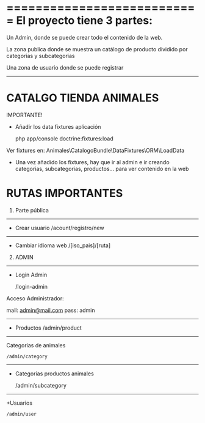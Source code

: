 ===========================
El proyecto tiene 3 partes:
===========================
Un Admin, donde se puede crear todo el contenido de la web.

La zona publica donde se muestra un catálogo de producto dividido por categorias y subcategorias

Una zona de usuario donde se puede registrar



------------------------------------------------------------------------------------------------


CATALGO TIENDA ANIMALES
========================

IMPORTANTE!

+ Añadir los data fixtures aplicación

	php app/console doctrine:fixtures:load

Ver fixtures en:
	Animales\CatalogoBundle\DataFixtures\ORM\LoadData

+ Una vez añadido los fixtures, hay que ir al admin e ir creando categorias, subcategorias, productos... para ver contenido en la web




RUTAS IMPORTANTES
==================

1) Parte pública
----------------------------------


+ Crear usuario
	/acount/registro/new

------------------------
+ Cambiar idioma web
	/[iso_pais]/[ruta]



2) ADMIN
----------------------------------

+ Login Admin

	/login-admin

Acceso Administrador:

mail:	admin@mail.com
pass:	admin

------------------------
+ Productos
	/admin/product

------------------------
Categorias de animales

	/admin/category
------------------------
+ Categorias productos animales

	/admin/subcategory

------------------------
+Usuarios

	/admin/user






